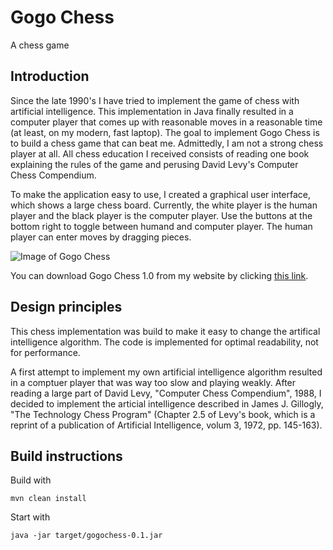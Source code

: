 # Gogo Chess
A chess game

## Introduction

Since the late 1990's I have tried to implement the game of chess with artificial intelligence.
This implementation in Java finally  resulted in a computer player that comes up with reasonable moves in a reasonable 
time (at least, on my modern, fast laptop). The goal to implement Gogo Chess is to build a chess game that can beat me. 
Admittedly, I am not a strong chess player at all. All chess education I received consists of reading one book explaining
the rules of the game and perusing David Levy's Computer Chess Compendium.

To make the application easy to use, I created a graphical user interface, which shows a large chess board. Currently, the white player
is the human player and the black player is the computer player. Use the buttons at the bottom right to toggle between humand
and computer player. The human player can enter moves by dragging pieces.

![Image of Gogo Chess](https://gogognome.nl/images/gogochess.png)

You can download Gogo Chess 1.0 from my website by clicking
[this link](https://gogognome.nl/downloads/gogochess-1.0.jar).

## Design principles

This chess implementation was build to make it easy to change the artifical intelligence algorithm. The code is implemented
for optimal readability, not for performance.

A first attempt to implement my own artificial intelligence algorithm resulted in a comptuer player that was way too slow
and playing weakly. After reading a large part of David Levy, "Computer Chess Compendium", 1988, I decided to implement
the articial intelligence described in James J. Gillogly, "The Technology Chess Program" (Chapter 2.5 of Levy's book, which
is a reprint of a publication of Artificial Intelligence, volum 3, 1972, pp. 145-163).

## Build instructions

Build with

    mvn clean install
    
Start with 

    java -jar target/gogochess-0.1.jar
